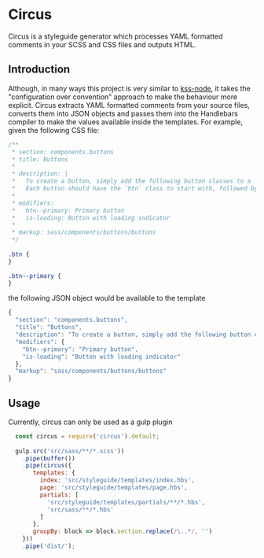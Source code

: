 # Circus
Circus is a styleguide generator which processes YAML formatted comments in your SCSS and CSS files and outputs HTML.

## Introduction
Although, in many ways this project is very similar to [kss-node](https://github.com/kss-node/kss-node), it takes the "configuration over convention" approach to make the behaviour more explicit. Circus extracts YAML formatted comments from your source files, converts them into JSON objects and passes them into the Handlebars compiler to make the values available inside the templates. For example, given the following CSS file:
``` css
/**
 * section: components.buttons
 * title: Buttons
 *
 * description: |
 *   To create a button, simply add the following button classes to a `button`, `a`, or `input` element.
 *   Each button should have the `btn` class to start with, followed by the available button classes to create the desired button styling.
 *
 * modifiers:
 *   btn--primary: Primary button
 *   is-loading: Button with loading indicator
 *
 * markup: sass/components/buttons/buttons
 */
 
.btn {
}

.btn--primary {
}
```
the following JSON object would be available to the template
``` javascript
{
  "section": "components.buttons",
  "title": "Buttons",
  "description": "To create a button, simply add the following button classes to a `button`, `a`, or `input` element.\nEach button should have the `btn` class to start with, followed by the available button classes to create the desired button styling.\n",
  "modifiers": {
    "btn--primary": "Primary button",
    "is-loading": "Button with loading indicator"
  },
  "markup": "sass/components/buttons/buttons"
}
```
## Usage
Currently, circus can only be used as a gulp plugin
``` javascript
  const circus = require('circus').default;
  
  gulp.src('src/sass/**/*.scss'))
    .pipe(buffer())
    .pipe(circus({
       templates: {
         index: 'src/styleguide/templates/index.hbs',
         page: 'src/styleguide/templates/page.hbs',
         partials: [
           'src/styleguide/templates/partials/**/*.hbs',
           'src/sass/**/*.hbs'
         ]
       },
       groupBy: block => block.section.replace(/\..*/, '')
    }))
    .pipe('dist/');
```
